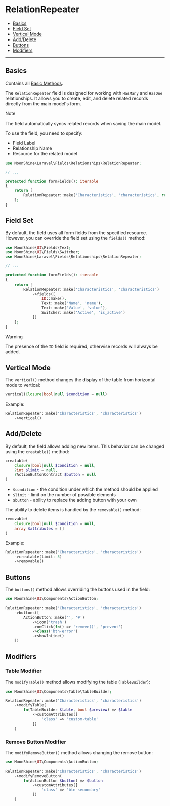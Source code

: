 # RelationRepeater

- [Basics](#basics)
- [Field Set](#fields)
- [Vertical Mode](#vertical)
- [Add/Delete](#creatable-removable)
- [Buttons](#buttons)
- [Modifiers](#modify)

---

<a name="basics"></a>
## Basics

Contains all [Basic Methods](/docs/{{version}}/fields/basic-methods).

The `RelationRepeater` field is designed for working with `HasMany` and `HasOne` relationships. It allows you to create, edit, and delete related records directly from the main model's form.

> [!NOTE]
> The field automatically syncs related records when saving the main model.

To use the field, you need to specify:
- Field Label
- Relationship Name
- Resource for the related model

```php
use MoonShine\Laravel\Fields\Relationships\RelationRepeater;

// ...

protected function formFields(): iterable
{
    return [
        RelationRepeater::make('Characteristics', 'characteristics', resource: CharacteristicResource::class)
    ];
}
```

<a name="fields"></a>
## Field Set

By default, the field uses all form fields from the specified resource. However, you can override the field set using the `fields()` method:

```php
use MoonShine\UI\Fields\Text;
use MoonShine\UI\Fields\Switcher;
use MoonShine\Laravel\Fields\Relationships\RelationRepeater;

// ...

protected function formFields(): iterable
{
    return [
        RelationRepeater::make('Characteristics', 'characteristics')
            ->fields([
                ID::make(),
                Text::make('Name', 'name'),
                Text::make('Value', 'value'),
                Switcher::make('Active', 'is_active')
            ])
    ];
}
```

> [!WARNING]
> The presence of the `ID` field is required, otherwise records will always be added.

<a name="vertical"></a>
## Vertical Mode

The `vertical()` method changes the display of the table from horizontal mode to vertical:

```php
vertical(Closure|bool|null $condition = null)
```

Example:

```php
RelationRepeater::make('Characteristics', 'characteristics')
    ->vertical()
```

<a name="creatable-removable"></a>
## Add/Delete

By default, the field allows adding new items. This behavior can be changed using the `creatable()` method:

```php
creatable(
    Closure|bool|null $condition = null,
    ?int $limit = null,
    ?ActionButtonContract $button = null
)
```

- `$condition` - the condition under which the method should be applied
- `$limit` - limit on the number of possible elements
- `$button` - ability to replace the adding button with your own

The ability to delete items is handled by the `removable()` method:

```php
removable(
    Closure|bool|null $condition = null,
    array $attributes = []
)
```

Example:

```php
RelationRepeater::make('Characteristics', 'characteristics')
    ->creatable(limit: 5)
    ->removable()
```

<a name="buttons"></a>
## Buttons

The `buttons()` method allows overriding the buttons used in the field:

```php
use MoonShine\UI\Components\ActionButton;

RelationRepeater::make('Characteristics', 'characteristics')
    ->buttons([
        ActionButton::make('', '#')
            ->icon('trash')
            ->onClick(fn() => 'remove()', 'prevent')
            ->class('btn-error')
            ->showInLine()
    ])
```

<a name="modify"></a>
## Modifiers

### Table Modifier

The `modifyTable()` method allows modifying the table (`TableBuilder`):

```php
use MoonShine\UI\Components\Table\TableBuilder;

RelationRepeater::make('Characteristics', 'characteristics')
    ->modifyTable(
        fn(TableBuilder $table, bool $preview) => $table
            ->customAttributes([
                'class' => 'custom-table'
            ])
    )
```

### Remove Button Modifier

The `modifyRemoveButton()` method allows changing the remove button:

```php
use MoonShine\UI\Components\ActionButton;

RelationRepeater::make('Characteristics', 'characteristics')
    ->modifyRemoveButton(
        fn(ActionButton $button) => $button
            ->customAttributes([
                'class' => 'btn-secondary'
            ])
    )
```
